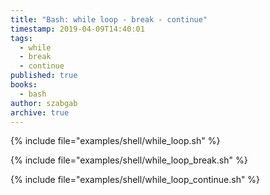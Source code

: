 ```yaml
---
title: "Bash: while loop - break - continue"
timestamp: 2019-04-09T14:40:01
tags:
  - while
  - break
  - continue
published: true
books:
  - bash
author: szabgab
archive: true
---
```




{% include file="examples/shell/while_loop.sh" %}

{% include file="examples/shell/while_loop_break.sh" %}

{% include file="examples/shell/while_loop_continue.sh" %}

